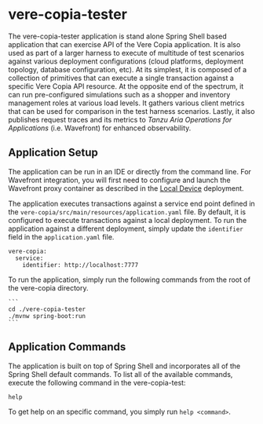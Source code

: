 # vere-copia-tester

The vere-copia-tester application is stand alone Spring Shell based application that can exercise API of the Vere Copia application.  It is
also used as part of a larger harness to execute of multitude of test scenarios against various deployment configurations (cloud platforms, 
deployment topology, database configuration, etc).  At its simplest, it is composed of a collection of primitives that can execute a single transaction
against a specific Vere Copia API resource.  At the opposite end of the spectrum, it can run pre-configured simulations such as a shopper and 
inventory management roles at various load levels.  It gathers various client metrics that can be used for comparison in the test
harness scenarios.  Lastly, it also publishes request traces and its metrics to *Tanzu Aria Operations for Applications* (i.e. Wavefront)
for enhanced observability.

## Application Setup

The application can be run in an IDE or directly from the command line.  For Wavefront integration, you will first need to configure and launch 
the Wavefront proxy container as described in the [Local Device](../doc/LocalDeviceDeployment.md) deployment.

The application executes transactions against a service end point defined in the `vere-copia/src/main/resources/application.yaml` file.  By default,
it is configured to execute transactions against a local deployment.  To run the application against a different deployment, simply update the
`identifier` field in the `application.yaml` file.

```
vere-copia:
  service:
    identifier: http://localhost:7777
```

To run the application, simply run the following commands from the root of the vere-copia directory.

    ```
    cd ./vere-copia-tester
    ./mvnw spring-boot:run
    ```
    
## Application Commands

The application is built on top of Spring Shell and incorporates all of the Spring Shell default commands.  To list all of the available commands, execute the 
following command in the vere-copia-test:

```
help
```

To get help on an specific command, you simply run `help <command>`.
